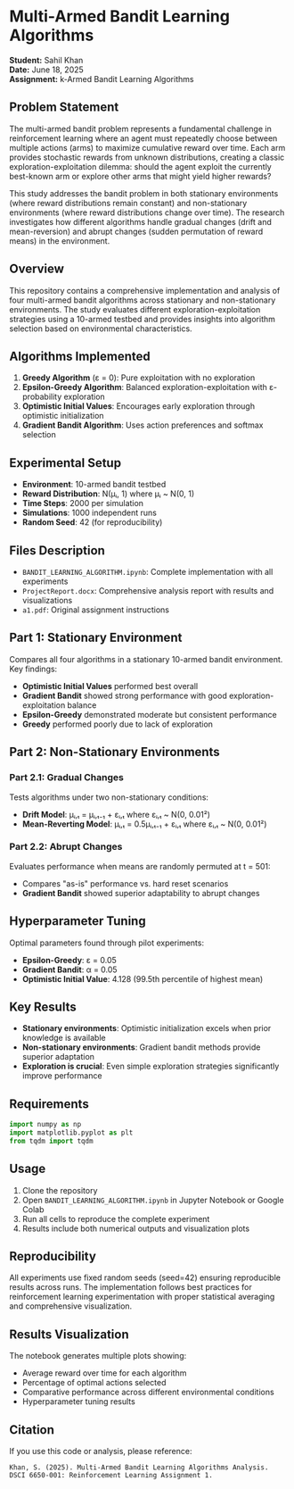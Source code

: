 # Multi-Armed Bandit Learning Algorithms

**Student:** Sahil Khan  
**Date:** June 18, 2025  
**Assignment:** k-Armed Bandit Learning Algorithms

## Problem Statement

The multi-armed bandit problem represents a fundamental challenge in reinforcement learning where an agent must repeatedly choose between multiple actions (arms) to maximize cumulative reward over time. Each arm provides stochastic rewards from unknown distributions, creating a classic exploration-exploitation dilemma: should the agent exploit the currently best-known arm or explore other arms that might yield higher rewards?

This study addresses the bandit problem in both stationary environments (where reward distributions remain constant) and non-stationary environments (where reward distributions change over time). The research investigates how different algorithms handle gradual changes (drift and mean-reversion) and abrupt changes (sudden permutation of reward means) in the environment.

## Overview

This repository contains a comprehensive implementation and analysis of four multi-armed bandit algorithms across stationary and non-stationary environments. The study evaluates different exploration-exploitation strategies using a 10-armed testbed and provides insights into algorithm selection based on environmental characteristics.

## Algorithms Implemented

1. **Greedy Algorithm** (ε = 0): Pure exploitation with no exploration
2. **Epsilon-Greedy Algorithm**: Balanced exploration-exploitation with ε-probability exploration
3. **Optimistic Initial Values**: Encourages early exploration through optimistic initialization
4. **Gradient Bandit Algorithm**: Uses action preferences and softmax selection

## Experimental Setup

- **Environment**: 10-armed bandit testbed
- **Reward Distribution**: N(μᵢ, 1) where μᵢ ~ N(0, 1)
- **Time Steps**: 2000 per simulation
- **Simulations**: 1000 independent runs
- **Random Seed**: 42 (for reproducibility)

## Files Description

- `BANDIT_LEARNING_ALGORITHM.ipynb`: Complete implementation with all experiments
- `ProjectReport.docx`: Comprehensive analysis report with results and visualizations
- `a1.pdf`: Original assignment instructions

## Part 1: Stationary Environment

Compares all four algorithms in a stationary 10-armed bandit environment. Key findings:
- **Optimistic Initial Values** performed best overall
- **Gradient Bandit** showed strong performance with good exploration-exploitation balance
- **Epsilon-Greedy** demonstrated moderate but consistent performance
- **Greedy** performed poorly due to lack of exploration

## Part 2: Non-Stationary Environments

### Part 2.1: Gradual Changes
Tests algorithms under two non-stationary conditions:
- **Drift Model**: μᵢ,ₜ = μᵢ,ₜ₋₁ + εᵢ,ₜ where εᵢ,ₜ ~ N(0, 0.01²)
- **Mean-Reverting Model**: μᵢ,ₜ = 0.5μᵢ,ₜ₋₁ + εᵢ,ₜ where εᵢ,ₜ ~ N(0, 0.01²)

### Part 2.2: Abrupt Changes
Evaluates performance when means are randomly permuted at t = 501:
- Compares "as-is" performance vs. hard reset scenarios
- **Gradient Bandit** showed superior adaptability to abrupt changes

## Hyperparameter Tuning

Optimal parameters found through pilot experiments:
- **Epsilon-Greedy**: ε = 0.05
- **Gradient Bandit**: α = 0.05
- **Optimistic Initial Value**: 4.128 (99.5th percentile of highest mean)

## Key Results

- **Stationary environments**: Optimistic initialization excels when prior knowledge is available
- **Non-stationary environments**: Gradient bandit methods provide superior adaptation
- **Exploration is crucial**: Even simple exploration strategies significantly improve performance

## Requirements

```python
import numpy as np
import matplotlib.pyplot as plt
from tqdm import tqdm
```

## Usage

1. Clone the repository
2. Open `BANDIT_LEARNING_ALGORITHM.ipynb` in Jupyter Notebook or Google Colab
3. Run all cells to reproduce the complete experiment
4. Results include both numerical outputs and visualization plots

## Reproducibility

All experiments use fixed random seeds (seed=42) ensuring reproducible results across runs. The implementation follows best practices for reinforcement learning experimentation with proper statistical averaging and comprehensive visualization.

## Results Visualization

The notebook generates multiple plots showing:
- Average reward over time for each algorithm
- Percentage of optimal actions selected
- Comparative performance across different environmental conditions
- Hyperparameter tuning results

## Citation

If you use this code or analysis, please reference:
```
Khan, S. (2025). Multi-Armed Bandit Learning Algorithms Analysis. 
DSCI 6650-001: Reinforcement Learning Assignment 1.
```
